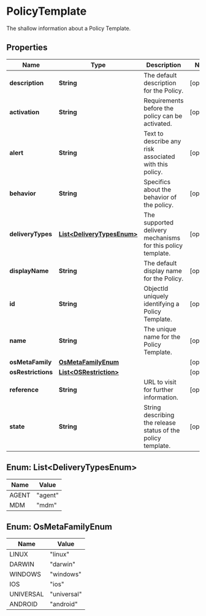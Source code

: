 

# PolicyTemplate

The shallow information about a Policy Template.

## Properties

| Name | Type | Description | Notes |
|------------ | ------------- | ------------- | -------------|
|**description** | **String** | The default description for the Policy. |  [optional] |
|**activation** | **String** | Requirements before the policy can be activated. |  [optional] |
|**alert** | **String** | Text to describe any risk associated with this policy. |  [optional] |
|**behavior** | **String** | Specifics about the behavior of the policy. |  [optional] |
|**deliveryTypes** | [**List&lt;DeliveryTypesEnum&gt;**](#List&lt;DeliveryTypesEnum&gt;) | The supported delivery mechanisms for this policy template. |  [optional] |
|**displayName** | **String** | The default display name for the Policy. |  [optional] |
|**id** | **String** | ObjectId uniquely identifying a Policy Template. |  [optional] |
|**name** | **String** | The unique name for the Policy Template. |  [optional] |
|**osMetaFamily** | [**OsMetaFamilyEnum**](#OsMetaFamilyEnum) |  |  [optional] |
|**osRestrictions** | [**List&lt;OSRestriction&gt;**](OSRestriction.md) |  |  [optional] |
|**reference** | **String** | URL to visit for further information. |  [optional] |
|**state** | **String** | String describing the release status of the policy template. |  [optional] |



## Enum: List&lt;DeliveryTypesEnum&gt;

| Name | Value |
|---- | -----|
| AGENT | &quot;agent&quot; |
| MDM | &quot;mdm&quot; |



## Enum: OsMetaFamilyEnum

| Name | Value |
|---- | -----|
| LINUX | &quot;linux&quot; |
| DARWIN | &quot;darwin&quot; |
| WINDOWS | &quot;windows&quot; |
| IOS | &quot;ios&quot; |
| UNIVERSAL | &quot;universal&quot; |
| ANDROID | &quot;android&quot; |



